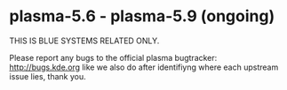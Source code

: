 # plasma-5.6 - plasma-5.9 (ongoing)

THIS IS BLUE SYSTEMS RELATED ONLY.

Please report any bugs to the official plasma bugtracker: http://bugs.kde.org like we also do after identifiyng where each upstream issue lies, thank you.
